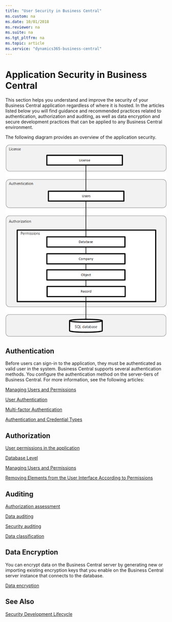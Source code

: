 ```yaml
---
title: "User Security in Business Central"
ms.custom: na
ms.date: 10/01/2018
ms.reviewer: na
ms.suite: na
ms.tgt_pltfrm: na
ms.topic: article
ms.service: "dynamics365-business-central"
---
```


# Application Security in Business Central

This section helps you understand and improve the security of your Business Central application regardless of where it is hosted.  In the articles listed below you will find guidance and recommended practices related to authentication, authorization and auditing, as well as data encryption and secure development practices that can be applied to any Business Central environment.

The following diagram provides an overview of the application security. 

![Security overview](../developer/media/security-overview.png "Security overview")

## Authentication

Before users can sign-in to the application, they must be authenticated as valid user in the system. Business Central supports several authentication methods. You configure the authentication method on the server-tiers of Business Central. For more information, see the following articles:


[Managing Users and Permissions](https://docs.microsoft.com/en-us/dynamics365/business-central/ui-how-users-permissions)

[User Authentication](https://docs.microsoft.com/en-us/dynamics365/business-central/dev-itpro/security/user-security#user-authentication)  

[Multi-factor Authentication](../administration/nultifactor-authentication.md)
 
[Authentication and Credential Types](../administration/users-credential-types.md)

## Authorization

[User permissions in the application](user-security.md#user-permissions-in-the-application)

[Database Level](data-security.md?tabs=database-level)

[Managing Users and Permissions](https://docs.microsoft.com/en-us/dynamics365/business-central/ui-how-users-permissions)

[Removing Elements from the User Interface According to Permissions](../administration/hide-ui-elements.md)  


## Auditing

[Authorization assessment](https://docs.microsoft.com/en-us/dynamics365/business-central/ui-how-users-permissions#to-get-an-overview-of-a-users-permissions)
  
[Data auditing](https://docs.microsoft.com/en-us/dynamics365/business-central/across-log-changes)
  
[Security auditing](security-auditing.md)

[Data classification](https://docs.microsoft.com/en-us/dynamics365/business-central/admin-classifying-data-sensitivity)
  
## Data Encryption

You can encrypt data on the Business Central server by generating new or importing existing encryption keys that you enable on the Business Central server instance that connects to the database.

[Data encryption](https://docs.microsoft.com/en-us/dynamics365/business-central/admin-manage-data-encryption)  

## See Also  

[Security Development Lifecycle](https://www.microsoft.com/en-us/sdl)  